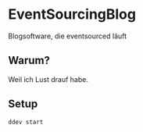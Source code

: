 # EventSourcingBlog
Blogsoftware, die eventsourced läuft


## Warum?
Weil ich Lust drauf habe.

## Setup
`````` bash
ddev start